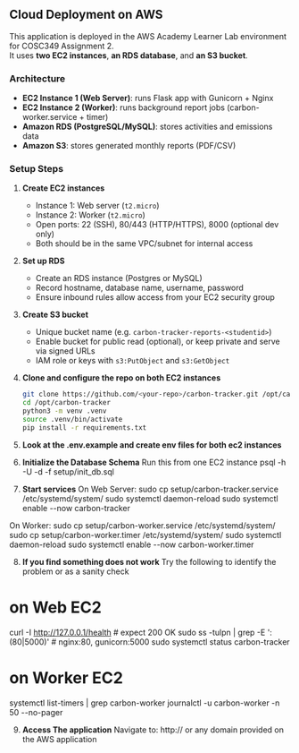 ## Cloud Deployment on AWS

This application is deployed in the AWS Academy Learner Lab environment for COSC349 Assignment 2.  
It uses **two EC2 instances**, **an RDS database**, and **an S3 bucket**.

### Architecture
- **EC2 Instance 1 (Web Server)**: runs Flask app with Gunicorn + Nginx
- **EC2 Instance 2 (Worker)**: runs background report jobs (carbon-worker.service + timer)
- **Amazon RDS (PostgreSQL/MySQL)**: stores activities and emissions data
- **Amazon S3**: stores generated monthly reports (PDF/CSV)

### Setup Steps

1. **Create EC2 instances**
   - Instance 1: Web server (`t2.micro`)
   - Instance 2: Worker (`t2.micro`)
   - Open ports: 22 (SSH), 80/443 (HTTP/HTTPS), 8000 (optional dev only)
   - Both should be in the same VPC/subnet for internal access

2. **Set up RDS**
   - Create an RDS instance (Postgres or MySQL)
   - Record hostname, database name, username, password
   - Ensure inbound rules allow access from your EC2 security group

3. **Create S3 bucket**
   - Unique bucket name (e.g. `carbon-tracker-reports-<studentid>`)
   - Enable bucket for public read (optional), or keep private and serve via signed URLs
   - IAM role or keys with `s3:PutObject` and `s3:GetObject`

4. **Clone and configure the repo on both EC2 instances**
   ```bash
   git clone https://github.com/<your-repo>/carbon-tracker.git /opt/carbon-tracker
   cd /opt/carbon-tracker
   python3 -m venv .venv
   source .venv/bin/activate
   pip install -r requirements.txt

5. **Look at the .env.example and create env files for both ec2 instances**

6. **Initialize the Database Schema**
Run this from one EC2 instance
psql -h <rds-endpoint> -U <dbuser> -d <dbname> -f setup/init_db.sql

7. **Start services**
On Web Server: 
sudo cp setup/carbon-tracker.service /etc/systemd/system/
sudo systemctl daemon-reload
sudo systemctl enable --now carbon-tracker

On Worker:
sudo cp setup/carbon-worker.service /etc/systemd/system/
sudo cp setup/carbon-worker.timer /etc/systemd/system/
sudo systemctl daemon-reload
sudo systemctl enable --now carbon-worker.timer

8. **If you find something does not work**
Try the following to identify the problem or as a sanity check
# on Web EC2
curl -I http://127.0.0.1/health         # expect 200 OK
sudo ss -tulpn | grep -E ':(80|5000)'   # nginx:80, gunicorn:5000
sudo systemctl status carbon-tracker

# on Worker EC2
systemctl list-timers | grep carbon-worker
journalctl -u carbon-worker -n 50 --no-pager

9. **Access The application**
Navigate to: http://<ec2-public-dns> or any domain provided on the AWS application

